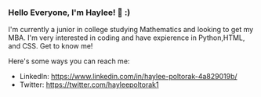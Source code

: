 ### Hello Everyone, I'm Haylee! 👋 :) 

I'm currently a junior in college studying Mathematics and looking to get my MBA. I'm very interested in coding and have expierence in Python,HTML, and CSS. Get to know me!

Here's some ways you can reach me:

* LinkedIn: https://www.linkedin.com/in/haylee-poltorak-4a829019b/
* Twitter: https://twitter.com/hayleepoltorak1
